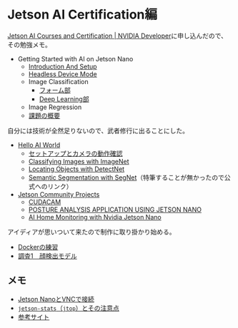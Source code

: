 # Jetson AI Certification編

[Jetson AI Courses and Certification | NVIDIA Developer](https://developer.nvidia.com/embedded/learn/jetson-ai-certification-programs)に申し込んだので、その勉強メモ。

* Getting Started with AI on Jetson Nano
  * [Introduction And Setup](01.html)
  * [Headless Device Mode](02.html)
  * Image Classification
    * [フォーム部](03.html)
    * [Deep Learning部](04.html)
  * Image Regression
  * [課題の概要](05.html)

自分には技術が全然足りないので、武者修行に出ることにした。

* [Hello AI World](https://github.com/dusty-nv/jetson-inference)
  * [セットアップとカメラの動作確認](hello-ai-world-01.html)
  * [Classifying Images with ImageNet](hello-ai-world-02.html)
  * [Locating Objects with DetectNet](https://github.com/dusty-nv/jetson-inference/blob/master/docs/detectnet-console-2.md)
  * [Semantic Segmentation with SegNet](https://github.com/dusty-nv/jetson-inference/blob/master/docs/segnet-console-2.md)（特筆することが無かったので公式へのリンク）
* [Jetson Community Projects](https://developer.nvidia.com/embedded/community/jetson-projects)
  * [CUDACAM](community-project-01.html)
  * [POSTURE ANALYSIS APPLICATION USING JETSON NANO](community-project-02.html)
  * [AI Home Monitoring with Nvidia Jetson Nano](community-project-03.html)

アイディアが思いついて来たので制作に取り掛かり始める。

* [Dockerの練習](../docker/)
* [調査1　顔検出モデル](planning1.html)

## メモ

* [Jetson NanoとVNCで接続](vnc.html)
* [`jetson-stats`（`jtop`）とその注意点](jetson-stats.html)
* [参考サイト](referrence.html)

